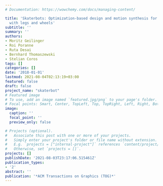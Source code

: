 ```yaml
---
# Documentation: https://wowchemy.com/docs/managing-content/

title: 'Skaterbots: Optimization-based design and motion synthesis for robotic creatures
  with legs and wheels'
subtitle: ''
summary: ''
authors:
- Moritz Geilinger
- Roi Poranne
- Ruta Desai
- Bernhard Thomaszewski
- Stelian Coros
tags: []
categories: []
date: '2018-01-01'
lastmod: 2021-08-04T02:13:19+03:00
featured: false
draft: false
project_name: "skaterbot"
# Featured image
# To use, add an image named `featured.jpg/png` to your page's folder.
# Focal points: Smart, Center, TopLeft, Top, TopRight, Left, Right, BottomLeft, Bottom, BottomRight.
image:
  caption: ''
  focal_point: ''
  preview_only: false

# Projects (optional).
#   Associate this post with one or more of your projects.
#   Simply enter your project's folder or file name without extension.
#   E.g. `projects = ["internal-project"]` references `content/project/deep-learning/index.md`.
#   Otherwise, set `projects = []`.
projects: []
publishDate: '2021-08-03T23:17:06.515461Z'
publication_types:
- '2'
abstract: ''
publication: '*ACM Transactions on Graphics (TOG)*'
---
```


